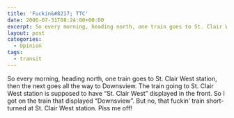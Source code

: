 ```yaml
---
title: 'Fuckin&#8217; TTC'
date: 2006-07-31T08:24:00+00:00
excerpt: So every morning, heading north, one train goes to St. Clair West station, then the next goes all the way to Downsview.
layout: post
categories:
  - Opinion
tags:
  - transit
---
```

So every morning, heading north, one train goes to St. Clair West station, then the next goes all the way to Downsview. The train going to St. Clair West station is supposed to have &#8220;St. Clair West&#8221; displayed in the front. So I got on the train that displayed &#8220;Downsview&#8221;. But no, that fuckin&#8217; train short-turned at St. Clair West station. Piss me off!